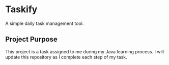 # Taskify
A simple daily task management tool.

## Project Purpose
This project is a task assigned to me during my Java learning process. I will update this repository as I complete each step of my task.

